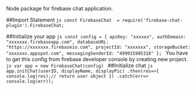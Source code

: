 Node package for firebase chat application.

##Import Statement
``js
const FirebaseChat  = require('firebase-chat-plugin').FirebaseChat;
``

##Initialize your app
``js
const config = {
  apiKey: "xxxxxx",
  authDomain: "xxxxxxx.firebaseapp.com",
  databaseURL: "https://xxxxxxx.firebaseio.com",
  projectId: "xxxxxxx",
  storageBucket: "xxxxxxx.appspot.com",
  messagingSenderId: "499915985318"
};
``
You have to get this config from firebase developer console by creating new project.
``js
var app = new FirebaseChat(config)
``
##Initialize chat
``js
app.initChat(userID, displayName, displayPic)
.then(res=>{
  console.log(res);// return user object
})
.catch(err=> console.log(err));
``